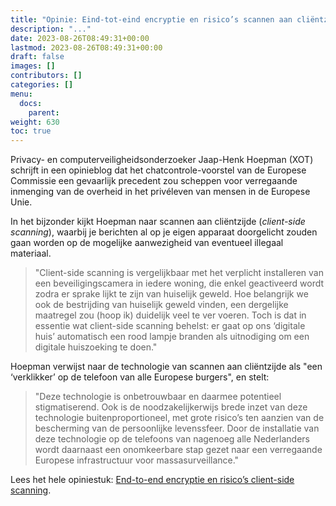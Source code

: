 ```yaml
---
title: "Opinie: Eind-tot-eind encryptie en risico’s scannen aan cliëntzijde"
description: "..."
date: 2023-08-26T08:49:31+00:00
lastmod: 2023-08-26T08:49:31+00:00
draft: false
images: []
contributors: []
categories: []
menu:
  docs:
    parent: 
weight: 630
toc: true
---
```


Privacy- en computerveiligheidsonderzoeker Jaap-Henk Hoepman (XOT) schrijft in een opinieblog dat het chatcontrole-voorstel van de Europese Commissie een gevaarlijk precedent zou scheppen voor verregaande inmenging van de overheid in het privéleven van mensen in de Europese Unie.

In het bijzonder kijkt Hoepman naar scannen aan cliëntzijde (_client-side scanning_), waarbij je berichten al op je eigen apparaat doorgelicht zouden gaan worden op de mogelijke aanwezigheid van eventueel illegaal materiaal.

> "Client-side scanning is vergelijkbaar met het verplicht installeren van een beveiligingscamera in iedere woning, die enkel geactiveerd wordt zodra er sprake lijkt te zijn van huiselijk geweld. Hoe belangrijk we ook de bestrijding van huiselijk geweld vinden, een dergelijke maatregel zou (hoop ik) duidelijk veel te ver voeren. Toch is dat in essentie wat client-side scanning behelst: er gaat op ons ‘digitale huis’ automatisch een rood lampje branden als uitnodiging om een digitale huiszoeking te doen."

Hoepman verwijst naar de technologie van scannen aan cliëntzijde als "een ‘verklikker’ op de telefoon van alle Europese burgers", en stelt:

> "Deze technologie is onbetrouwbaar en daarmee potentieel stigmatiserend. Ook is de noodzakelijkerwijs brede inzet van deze technologie buitenproportioneel, met grote risico’s ten aanzien van de bescherming van de persoonlijke levenssfeer. Door de installatie van deze technologie op de telefoons van nagenoeg alle Nederlanders wordt daarnaast een onomkeerbare stap gezet naar een verregaande Europese infrastructuur voor massasurveillance."

Lees het hele opiniestuk: [End-to-end encryptie en risico’s client-side scanning](https://blog.xot.nl/2023/08/26/end-to-end-encryptie-en-risico-s-client-side-scanning/index.html).